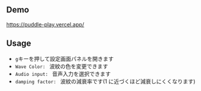## Demo

https://puddle-play.vercel.app/

## Usage

- `g`キーを押して設定画面パネルを開きます
- `Wave Color: ` 波紋の色を変更できます
- `Audio input: ` 音声入力を選択できます
- `damping factor: ` 波紋の減衰率です(1 に近づくほど減衰しにくくなります)

